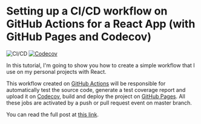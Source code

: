 # Setting up a CI/CD workflow on GitHub Actions for a React App (with GitHub Pages and Codecov)

![CI/CD](https://github.com/Affan-droid/Assignment_3/workflows/CI/CD/badge.svg)
[![Codecov](https://img.shields.io/codecov/c/github/Affan-droid/Assignment_3)](https://codecov.io/gh/Affan-droid/Assignment_3)


In this tutorial, I'm going to show you how to create a simple workflow that I use on my personal projects with React.

This workflow created on [GitHub Actions](https://github.com/features/actions) will be responsible for automatically test the source code, generate a test coverage report and upload it on [Codecov](https://codecov.io), build and deploy the project on [GitHub Pages](https://pages.github.com). All these jobs are activated by a push or pull request event on master branch.

You can read the full post at [this link](https://dev.to/dyarleniber/setting-up-a-ci-cd-workflow-on-github-actions-for-a-react-app-with-github-pages-and-codecov-4hnp).
